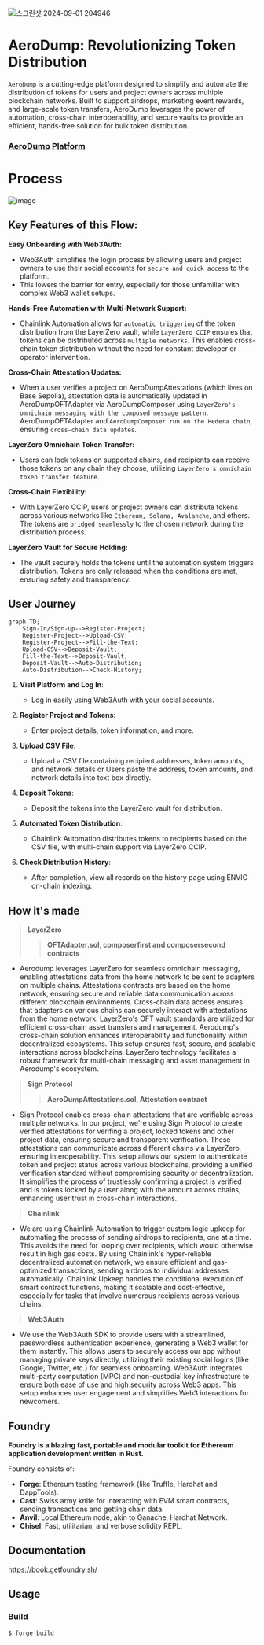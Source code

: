 ![스크린샷 2024-09-01 204946](https://github.com/user-attachments/assets/a61c5c15-9647-4129-990d-ba3026e7d383)

# AeroDump: Revolutionizing Token Distribution
`AeroDump` is a cutting-edge platform designed to simplify and automate the distribution of tokens for users and project owners across multiple blockchain networks. 
Built to support airdrops, marketing event rewards, and large-scale token transfers, AeroDump leverages the power of automation, cross-chain interoperability, and secure vaults to provide an efficient, hands-free solution for bulk token distribution.

### [AeroDump Platform](https://aerodump-frontend.vercel.app/)

# Process
![image](https://github.com/user-attachments/assets/45b95d8f-273e-4461-890b-49ce3c94ada1)

## Key Features of this Flow:
**Easy Onboarding with Web3Auth:** 
- Web3Auth simplifies the login process by allowing users and project owners to use their social accounts for `secure and quick access` to the platform.
- This lowers the barrier for entry, especially for those unfamiliar with complex Web3 wallet setups.

**Hands-Free Automation with Multi-Network Support:**
- Chainlink Automation allows for `automatic triggering` of the token distribution from the LayerZero vault, while `LayerZero CCIP` ensures that tokens can be distributed across `multiple networks`. This enables cross-chain token distribution without the need for constant developer or operator intervention.

**Cross-Chain Attestation Updates:**
- When a user verifies a project on AeroDumpAttestations (which lives on Base Sepolia), attestation data is automatically updated in AeroDumpOFTAdapter via AeroDumpComposer using `LayerZero's omnichain messaging with the composed message pattern`. AeroDumpOFTAdapter and `AeroDumpComposer run on the Hedera chain`, ensuring `cross-chain data updates`.

**LayerZero Omnichain Token Transfer:**
- Users can lock tokens on supported chains, and recipients can receive those tokens on any chain they choose, utilizing `LayerZero’s omnichain token transfer feature`.

**Cross-Chain Flexibility:**
- With LayerZero CCIP, users or project owners can distribute tokens across various networks like `Ethereum, Solana, Avalanche`, and others. The tokens are `bridged seamlessly` to the chosen network during the distribution process.

**LayerZero Vault for Secure Holding:**
- The vault securely holds the tokens until the automation system triggers distribution. Tokens are only released when the conditions are met, ensuring safety and transparency.

## User Journey
```mermaid
graph TD;
    Sign-In/Sign-Up-->Register-Project;
    Register-Project-->Upload-CSV;
    Register-Project-->Fill-the-Text;
    Upload-CSV-->Deposit-Vault;
    Fill-the-Text-->Deposit-Vault;
    Deposit-Vault-->Auto-Distribution;
    Auto-Distribution-->Check-History;
```

1. **Visit Platform and Log In**:
   - Log in easily using Web3Auth with your social accounts.

2. **Register Project and Tokens**:
   - Enter project details, token information, and more.

3. **Upload CSV File**:
   - Upload a CSV file containing recipient addresses, token amounts, and network details or Users paste the address, token amounts, and network details into text box directly.

4. **Deposit Tokens**:
   - Deposit the tokens into the LayerZero vault for distribution.

5. **Automated Token Distribution**:
   - Chainlink Automation distributes tokens to recipients based on the CSV file, with multi-chain support via LayerZero CCIP.

6. **Check Distribution History**:
   - After completion, view all records on the history page using ENVIO on-chain indexing.

## How it's made
> **LayerZero**
>> **OFTAdapter.sol, composerfirst and composersecond contracts**
- Aerodump leverages LayerZero for seamless omnichain messaging, enabling attestations data from the home network to be sent to adapters on multiple chains. Attestations contracts are based on the home network, ensuring secure and reliable data communication across different blockchain environments. Cross-chain data access ensures that adapters on various chains can securely interact with attestations from the home network. LayerZero's OFT vault standards are utilized for efficient cross-chain asset transfers and management.
Aerodump's cross-chain solution enhances interoperability and functionality within decentralized ecosystems. This setup ensures fast, secure, and scalable interactions across blockchains. LayerZero technology facilitates a robust framework for multi-chain messaging and asset management in Aerodump's ecosystem.

> **Sign Protocol**
>> **AeroDumpAttestations.sol, Attestation contract**
- Sign Protocol enables cross-chain attestations that are verifiable across multiple networks. In our project, we're using Sign Protocol to create verified attestations for verifing a project, locked tokens and other project data, ensuring secure and transparent verification. These attestations can communicate across different chains via LayerZero, ensuring interoperability. This setup allows our system to authenticate token and project status across various blockchains, providing a unified verification standard without compromising security or decentralization. It simplifies the process of trustlessly confirming a project is verified and is tokens locked by a user along with the amount across chains, enhancing user trust in cross-chain interactions​.

> **Chainlink**
- We are using Chainlink Automation to trigger custom logic upkeep for automating the process of sending airdrops to recipients, one at a time. This avoids the need for looping over recipients, which would otherwise result in high gas costs. By using Chainlink's hyper-reliable decentralized automation network, we ensure efficient and gas-optimized transactions, sending airdrops to individual addresses automatically. Chainlink Upkeep handles the conditional execution of smart contract functions, making it scalable and cost-effective, especially for tasks that involve numerous recipients across various chains​.

> **Web3Auth**
- We use the Web3Auth SDK to provide users with a streamlined, passwordless authentication experience, generating a Web3 wallet for them instantly. This allows users to securely access our app without managing private keys directly, utilizing their existing social logins (like Google, Twitter, etc.) for seamless onboarding. Web3Auth integrates multi-party computation (MPC) and non-custodial key infrastructure to ensure both ease of use and high security across Web3 apps​. This setup enhances user engagement and simplifies Web3 interactions for newcomers.

## Foundry

**Foundry is a blazing fast, portable and modular toolkit for Ethereum application development written in Rust.**

Foundry consists of:

-   **Forge**: Ethereum testing framework (like Truffle, Hardhat and DappTools).
-   **Cast**: Swiss army knife for interacting with EVM smart contracts, sending transactions and getting chain data.
-   **Anvil**: Local Ethereum node, akin to Ganache, Hardhat Network.
-   **Chisel**: Fast, utilitarian, and verbose solidity REPL.

## Documentation

https://book.getfoundry.sh/

## Usage

### Build

```shell
$ forge build
